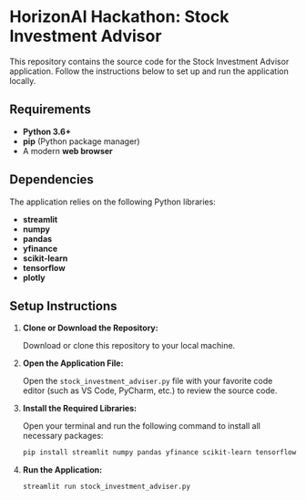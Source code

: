 # HorizonAI Hackathon: Stock Investment Advisor

This repository contains the source code for the Stock Investment Advisor application. Follow the instructions below to set up and run the application locally.

## Requirements

- **Python 3.6+**
- **pip** (Python package manager)
- A modern **web browser**

## Dependencies

The application relies on the following Python libraries:

- **streamlit**
- **numpy**
- **pandas**
- **yfinance**
- **scikit-learn**
- **tensorflow**
- **plotly**

## Setup Instructions

1. **Clone or Download the Repository:**

   Download or clone this repository to your local machine.

2. **Open the Application File:**

   Open the `stock_investment_adviser.py` file with your favorite code editor (such as VS Code, PyCharm, etc.) to review the source code.

3. **Install the Required Libraries:**

   Open your terminal and run the following command to install all necessary packages:

   ```bash
   pip install streamlit numpy pandas yfinance scikit-learn tensorflow plotly
4. **Run the Application:**

   ```bash
   streamlit run stock_investment_adviser.py


